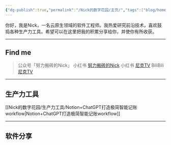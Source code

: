 ```yaml
---
{"dg-publish":true,"permalink":"/Nick的数字花园/主页/","tags":["blog/home","gardenEntry","gardenEntry"]}
---
```


你好，我是Nick，一名云原生领域的软件工程师。我热爱研究前沿技术，喜欢鼓捣各种生产力工具。希望可以在这里把我的积累分享给你，并使你有所收获。

---
## Find me
> 公众号「努力搬砖的Nick」
> 小红书 [努力搬砖的Nick](https://www.xiaohongshu.com/user/profile/615f7b360000000002027aea?xhsshare=CopyLink&appuid=615f7b360000000002027aea&apptime=1706338055)
> 小红书 [尼克TV](https://www.xiaohongshu.com/user/profile/64599a54000000000c033b80?xhsshare=CopyLink&appuid=64599a54000000000c033b80&apptime=1706338004)
> BiliBili [尼克TV](https://b23.tv/CXzAP1q)
---
## 生产力工具

[[Nick的数字花园/生产力工具/Notion+ChatGPT打造极简智能记账workflow\|Notion+ChatGPT打造极简智能记账workflow]]

---
## 软件分享
